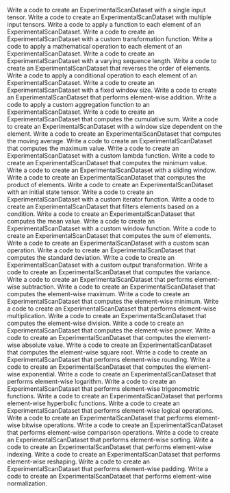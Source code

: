 Write a code to create an ExperimentalScanDataset with a single input tensor.
Write a code to create an ExperimentalScanDataset with multiple input tensors.
Write a code to apply a function to each element of an ExperimentalScanDataset.
Write a code to create an ExperimentalScanDataset with a custom transformation function.
Write a code to apply a mathematical operation to each element of an ExperimentalScanDataset.
Write a code to create an ExperimentalScanDataset with a varying sequence length.
Write a code to create an ExperimentalScanDataset that reverses the order of elements.
Write a code to apply a conditional operation to each element of an ExperimentalScanDataset.
Write a code to create an ExperimentalScanDataset with a fixed window size.
Write a code to create an ExperimentalScanDataset that performs element-wise addition.
Write a code to apply a custom aggregation function to an ExperimentalScanDataset.
Write a code to create an ExperimentalScanDataset that computes the cumulative sum.
Write a code to create an ExperimentalScanDataset with a window size dependent on the element.
Write a code to create an ExperimentalScanDataset that computes the moving average.
Write a code to create an ExperimentalScanDataset that computes the maximum value.
Write a code to create an ExperimentalScanDataset with a custom lambda function.
Write a code to create an ExperimentalScanDataset that computes the minimum value.
Write a code to create an ExperimentalScanDataset with a sliding window.
Write a code to create an ExperimentalScanDataset that computes the product of elements.
Write a code to create an ExperimentalScanDataset with an initial state tensor.
Write a code to create an ExperimentalScanDataset with a custom iterator function.
Write a code to create an ExperimentalScanDataset that filters elements based on a condition.
Write a code to create an ExperimentalScanDataset that computes the mean value.
Write a code to create an ExperimentalScanDataset with a custom window function.
Write a code to create an ExperimentalScanDataset that computes the sum of elements.
Write a code to create an ExperimentalScanDataset with a custom scan operation.
Write a code to create an ExperimentalScanDataset that computes the standard deviation.
Write a code to create an ExperimentalScanDataset with a custom output transformation.
Write a code to create an ExperimentalScanDataset that computes the variance.
Write a code to create an ExperimentalScanDataset that performs element-wise subtraction.
Write a code to create an ExperimentalScanDataset that computes the element-wise maximum.
Write a code to create an ExperimentalScanDataset that computes the element-wise minimum.
Write a code to create an ExperimentalScanDataset that performs element-wise multiplication.
Write a code to create an ExperimentalScanDataset that computes the element-wise division.
Write a code to create an ExperimentalScanDataset that computes the element-wise power.
Write a code to create an ExperimentalScanDataset that computes the element-wise absolute value.
Write a code to create an ExperimentalScanDataset that computes the element-wise square root.
Write a code to create an ExperimentalScanDataset that performs element-wise rounding.
Write a code to create an ExperimentalScanDataset that computes the element-wise exponential.
Write a code to create an ExperimentalScanDataset that performs element-wise logarithm.
Write a code to create an ExperimentalScanDataset that performs element-wise trigonometric functions.
Write a code to create an ExperimentalScanDataset that performs element-wise hyperbolic functions.
Write a code to create an ExperimentalScanDataset that performs element-wise logical operations.
Write a code to create an ExperimentalScanDataset that performs element-wise bitwise operations.
Write a code to create an ExperimentalScanDataset that performs element-wise comparison operations.
Write a code to create an ExperimentalScanDataset that performs element-wise sorting.
Write a code to create an ExperimentalScanDataset that performs element-wise indexing.
Write a code to create an ExperimentalScanDataset that performs element-wise reshaping.
Write a code to create an ExperimentalScanDataset that performs element-wise padding.
Write a code to create an ExperimentalScanDataset that performs element-wise normalization.